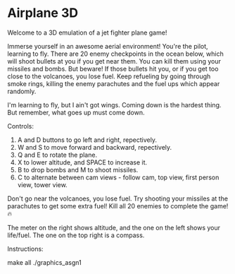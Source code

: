 Airplane 3D
=========================
Welcome to a 3D emulation of a jet fighter plane game!

Immerse yourself in an awesome aerial environment! You're the pilot, learning to fly. There are 20 enemy checkpoints in the ocean below, which will shoot bullets at you if you get near them. You can kill them using your missiles and bombs. But beware! If those bullets hit you, or if you get too close to the volcanoes, you lose fuel. Keep refueling by going through smoke rings, killing the enemy parachutes and the fuel ups which appear randomly. 

I'm learning to fly, but I ain't got wings. Coming down is the hardest thing. But remember, what goes up must come down. 

Controls:
1. A and D buttons to go left and right, repectively. 
2. W and S to move forward and backward, repectively. 
3. Q and E to rotate the plane. 
4. X to lower altitude, and SPACE to increase it. 
5. B to drop bombs and M to shoot missiles. 
6. C to alternate between cam views - follow cam, top view, first person view, tower view. 

Don't go near the volcanoes, you lose fuel.
Try shooting your missiles at the parachutes to get some extra fuel! 
Kill all 20 enemies to complete the game! :fire:

The meter on the right shows altitude, and the one on the left shows your life/fuel. The one on the top right is a compass. 

Instructions:

make all
./graphics_asgn1 




